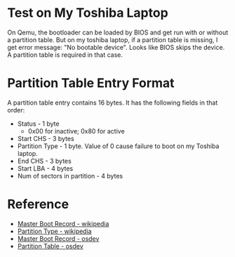 # Test on My Toshiba Laptop
On Qemu, the bootloader can be loaded by BIOS and get run with or without a partition table. But on my toshiba laptop, if a partition table is missing, I get error message: "No bootable device". Looks like BIOS skips the device. A partition table is required in that case.

# Partition Table Entry Format
A partition table entry contains 16 bytes. It has the following fields in that order:
- Status - 1 byte
  - 0x00 for inactive; 0x80 for active
- Start CHS - 3 bytes
- Partition Type - 1 byte. Value of 0 cause failure to boot on my Toshiba laptop.
- End CHS - 3 bytes
- Start LBA - 4 bytes
- Num of sectors in partition - 4 bytes

# Reference
- [Master Boot Record - wikipedia](https://en.wikipedia.org/wiki/Master_boot_record)
- [Partition Type - wikipedia](https://en.wikipedia.org/wiki/Partition_type)
- [Master Boot Record - osdev](https://wiki.osdev.org/MBR_(x86))
- [Partition Table - osdev](https://wiki.osdev.org/Partition_Table)
